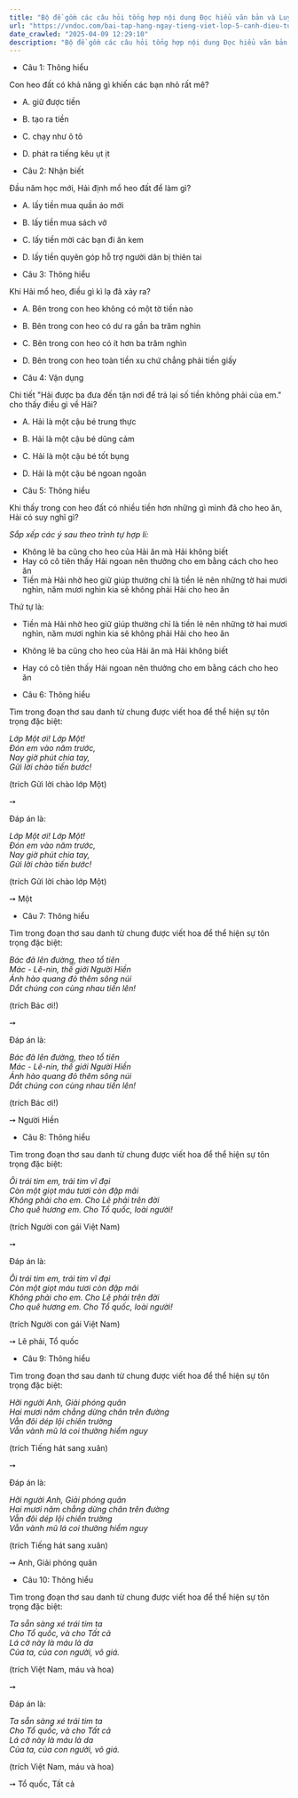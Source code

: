 ```yaml
---
title: "Bộ đề gồm các câu hỏi tổng hợp nội dung Đọc hiểu văn bản và Luyện từ và câu được học ở Tuần 23 trong chương trình Tiếng Việt lớp 5 Tập 2 Cánh Diều"
url: "https://vndoc.com/bai-tap-hang-ngay-tieng-viet-lop-5-canh-dieu-tuan-23-thu-3-334628"
date_crawled: "2025-04-09 12:29:10"
description: "Bộ đề gồm các câu hỏi tổng hợp nội dung Đọc hiểu văn bản và Luyện từ và câu được học ở Tuần 23 trong chương trình Tiếng Việt lớp 5 Tập 2 Cánh Diều"
---
```


* Câu 1:  Thông hiểu

Con heo đất có khả năng gì khiến các bạn nhỏ rất mê?

  * A. giữ được tiền 
  * B. tạo ra tiền 
  * C. chạy như ô tô 
  * D. phát ra tiếng kêu ụt ịt 



* Câu 2:  Nhận biết

Đầu năm học mới, Hải định mổ heo đất để làm gì?

  * A. lấy tiền mua quần áo mới 
  * B. lấy tiền mua sách vở 
  * C. lấy tiền mời các bạn đi ăn kem 
  * D. lấy tiền quyên góp hỗ trợ người dân bị thiên tai 



* Câu 3:  Thông hiểu

Khi Hải mổ heo, điều gì kì lạ đã xảy ra?

  * A. Bên trong con heo không có một tờ tiền nào 
  * B. Bên trong con heo có dư ra gần ba trăm nghìn 
  * C. Bên trong con heo có ít hơn ba trăm nghìn 
  * D. Bên trong con heo toàn tiền xu chứ chẳng phải tiền giấy 



* Câu 4:  Vận dụng

Chi tiết "Hải được ba đưa đến tận nơi để trả lại số tiền không phải của em." cho thấy điều gì về Hải?

  * A. Hải là một cậu bé trung thực 
  * B. Hải là một cậu bé dũng cảm 
  * C. Hải là một cậu bé tốt bụng 
  * D. Hải là một cậu bé ngoan ngoãn 



* Câu 5:  Thông hiểu

Khi thấy trong con heo đất có nhiều tiền hơn những gì mình đã cho heo ăn, Hải có suy nghĩ gì?

_Sắp xếp các ý sau theo trình tự hợp lí:_

  * Không lẽ ba cũng cho heo của Hải ăn mà Hải không biết
  * Hay có cô tiên thấy Hải ngoan nên thưởng cho em bằng cách cho heo ăn
  * Tiền mà Hải nhờ heo giữ giúp thường chỉ là tiền lẻ nên những tờ hai mươi nghìn, năm mươi nghìn kia sẽ không phải Hải cho heo ăn



Thứ tự là:

  * Tiền mà Hải nhờ heo giữ giúp thường chỉ là tiền lẻ nên những tờ hai mươi nghìn, năm mươi nghìn kia sẽ không phải Hải cho heo ăn
  * Không lẽ ba cũng cho heo của Hải ăn mà Hải không biết
  * Hay có cô tiên thấy Hải ngoan nên thưởng cho em bằng cách cho heo ăn



* Câu 6:  Thông hiểu

Tìm trong đoạn thơ sau danh từ chung được viết hoa để thể hiện sự tôn trọng đặc biệt:

_Lớp Một ơi! Lớp Một!_  
_Đón em vào năm trước,_  
_Nay giờ phút chia tay,_  
_Gửi lời chào tiến bước!_

(trích Gửi lời chào lớp Một)

➙ 

Đáp án là:

_Lớp Một ơi! Lớp Một!_  
_Đón em vào năm trước,_  
_Nay giờ phút chia tay,_  
_Gửi lời chào tiến bước!_

(trích Gửi lời chào lớp Một)

➙ Một

* Câu 7:  Thông hiểu

Tìm trong đoạn thơ sau danh từ chung được viết hoa để thể hiện sự tôn trọng đặc biệt:

_Bác đã lên đường, theo tổ tiên_  
 _Mác - Lê-nin, thế giới Người Hiền_  
 _Ánh hào quang đỏ thêm sông núi_  
 _Dắt chúng con cùng nhau tiến lên!_

(trích Bác ơi!)

➙ 

Đáp án là:

_Bác đã lên đường, theo tổ tiên_  
 _Mác - Lê-nin, thế giới Người Hiền_  
 _Ánh hào quang đỏ thêm sông núi_  
 _Dắt chúng con cùng nhau tiến lên!_

(trích Bác ơi!)

➙ Người Hiền

* Câu 8:  Thông hiểu

Tìm trong đoạn thơ sau danh từ chung được viết hoa để thể hiện sự tôn trọng đặc biệt:

_Ôi trái tim em, trái tim vĩ đại_  
 _Còn một giọt máu tươi còn đập mãi_  
 _Không phải cho em. Cho Lẽ phải trên đời_  
 _Cho quê hương em. Cho Tổ quốc, loài người!_

(trích Người con gái Việt Nam)

➙ 

Đáp án là:

_Ôi trái tim em, trái tim vĩ đại_  
 _Còn một giọt máu tươi còn đập mãi_  
 _Không phải cho em. Cho Lẽ phải trên đời_  
 _Cho quê hương em. Cho Tổ quốc, loài người!_

(trích Người con gái Việt Nam)

➙ Lẽ phải, Tổ quốc

* Câu 9:  Thông hiểu

Tìm trong đoạn thơ sau danh từ chung được viết hoa để thể hiện sự tôn trọng đặc biệt:

_Hỡi người Anh, Giải phóng quân_  
 _Hai mươi năm chẳng dừng chân trên đường_  
 _Vẫn đôi dép lội chiến trường_  
 _Vẫn vành mũ lá coi thường hiểm nguy_

(trích Tiếng hát sang xuân)

➙ 

Đáp án là:

_Hỡi người Anh, Giải phóng quân_  
 _Hai mươi năm chẳng dừng chân trên đường_  
 _Vẫn đôi dép lội chiến trường_  
 _Vẫn vành mũ lá coi thường hiểm nguy_

(trích Tiếng hát sang xuân)

➙ Anh, Giải phóng quân

* Câu 10:  Thông hiểu

Tìm trong đoạn thơ sau danh từ chung được viết hoa để thể hiện sự tôn trọng đặc biệt:

_Ta sẵn sàng xé trái tim ta_  
 _Cho Tổ quốc, và cho Tất cả_  
 _Lá cờ này là máu là da_  
 _Của ta, của con người, vô giá._

(trích Việt Nam, máu và hoa)

➙ 

Đáp án là:

_Ta sẵn sàng xé trái tim ta_  
 _Cho Tổ quốc, và cho Tất cả_  
 _Lá cờ này là máu là da_  
 _Của ta, của con người, vô giá._

(trích Việt Nam, máu và hoa)

➙ Tổ quốc, Tất cả
